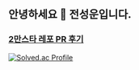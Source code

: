 ## 안녕하세요 👋 전성운입니다.


### [2만스타 레포 PR 후기](https://devmoi.tistory.com/3)



[![Solved.ac Profile](http://mazassumnida.wtf/api/v2/generate_badge?boj=whoy259)](https://solved.ac/whoy259/)



<!--
**Moi1oM/Moi1oM** is a ✨ _special_ ✨ repository because its `README.md` (this file) appears on your GitHub profile.

Here are some ideas to get you started:

- 🔭 I’m currently working on ...
- 🌱 I’m currently learning ...
- 👯 I’m looking to collaborate on ...
- 🤔 I’m looking for help with ...
- 💬 Ask me about ...
- 📫 How to reach me: ...
- 😄 Pronouns: ...
- ⚡ Fun fact: ...
-->
